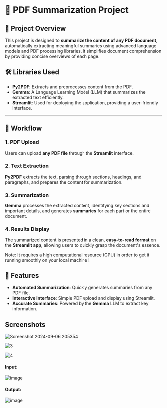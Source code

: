 <h1>📄 PDF Summarization Project</h1>

<h2>📝 Project Overview</h2>
<p>
  This project is designed to <strong>summarize the content of any PDF document</strong>, automatically extracting meaningful summaries using advanced language models and PDF processing libraries. It simplifies document comprehension by providing concise overviews of each page.
</p>

<h2>🛠️ Libraries Used</h2>
<ul>
  <li><strong>Py2PDF</strong></a>: Extracts and preprocesses content from the PDF.</li>
  <li><strong>Gemma</strong></a>: A Language Learning Model (LLM) that summarizes the extracted text efficiently.</li>
  <li><strong>Streamlit</strong></a>: Used for deploying the application, providing a user-friendly interface.</li>
</ul>

<hr>

<h2>🔄 Workflow</h2>

<h3>1. PDF Upload</h3>
<p>Users can upload <strong>any PDF file</strong> through the <strong>Streamlit</strong> interface.</p>

<h3>2. Text Extraction</h3>
<p><strong>Py2PDF</strong> extracts the text, parsing through sections, headings, and paragraphs, and prepares the content for summarization.</p>

<h3>3. Summarization</h3>
<p><strong>Gemma</strong> processes the extracted content, identifying key sections and important details, and generates <strong>summaries</strong> for each part or the entire document.</p>

<h3>4. Results Display</h3>
<p>The summarized content is presented in a clean, <strong>easy-to-read format</strong> on the <strong>Streamlit app</strong>, allowing users to quickly grasp the document's essence.</p>
<p>Note: It requires a high computational resource (GPU) in order to get it running smoothly on your local machine ! </p>


<h2>🎯 Features</h2>
<ul>
  <li><strong>Automated Summarization</strong>: Quickly generates summaries from any PDF file.</li>
  <li><strong>Interactive Interface</strong>: Simple PDF upload and display using Streamlit.</li>
  <li><strong>Accurate Summaries</strong>: Powered by the <strong>Gemma</strong> LLM to extract key information.</li>
</ul>

<h2>Screenshots</h2>

![Screenshot 2024-09-06 205354](https://github.com/user-attachments/assets/d508c5bb-a998-433a-a632-a5a5d1041609)

![3](https://github.com/user-attachments/assets/f7038029-4615-4152-85e7-7eb686fa9619)


![4](https://github.com/user-attachments/assets/0acf311d-113d-446c-9187-8c25af38ddb3)



<h4>Input:</h4>

![image](https://github.com/user-attachments/assets/9374ec0d-d79b-456b-bb1d-627a296e422c)

<h4>Output:</h4>

![image](https://github.com/user-attachments/assets/dc046346-c15c-4b35-a2ee-58f9fc6320bd)
